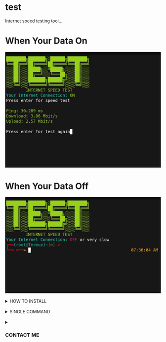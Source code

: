 # test
Internet speed testing tool... 


# When Your Data On
<img src="ss/Screenshot_20220605-074118.jpg" class="center" alt="ss"></img>
# When Your Data Off
<img src="ss/Screenshot_20220605-073620.jpg" class="center" alt="ss"></img>
<details id="missing-code-coverage">
<summary>HOW TO INSTALL</summary>
<li>apt update && apt upgrade</li>
<li>git clone https://github.com/RS-YAAD/test</li>
<li>cd test </li>
<li>chmod +x test.sh </li>
<li>./test.sh </li></details><br>

<details id="missing-code-coverage">
<summary>SINGLE COMMAND</summary>
<li>git clone https://github.com/RS-YAAD/test && cd test && chmod +x test.sh && ./test.sh </li>
</details><br>
<details id="missing-code-coverage">
<summary><h3>CONTACT ME</h3></summary><br>
<a href="https://www.facebook.com/its.rs.yaad"><img align="left" title="Facebook" alt="Facebook" width="30px" src="https://github.com/RS-YAAD/RS-YAAD/blob/main/pic/facebook.png" />FACEBOOK</a><br><br>
<a href="https://m.me/its.rs.yaad"><img align="left" title="Messenger" alt="Messenger" width="30px" src="https://github.com/RS-YAAD/RS-YAAD/blob/main/pic/messenger.png" />MESSENGER</a><br><br>                     
<a href="mailto: its.rs.yaad@gmail.com"><img align="left" title="Gmail" alt="Gmail" width="30px" src="https://github.com/RS-YAAD/RS-YAAD/blob/main/pic/gmail.png" />GMAIL</a><br><br>
<a href="https://github.com/RS-YAAD"><img align="left" title="Github" alt="Github" width="30px" src="https://github.com/RS-YAAD/RS-YAAD/blob/main/pic/github.png" />GITHUB</a>
</details>
